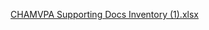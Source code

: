 [CHAMVPA Supporting Docs Inventory (1).xlsx](https://github.com/user-attachments/files/19653313/CHAMVPA.Supporting.Docs.Inventory.1.xlsx)
